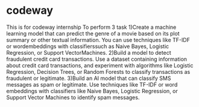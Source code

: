# codeway
This is for codeway internship
To perform 3 task
1)Create a machine learning model that can predict the genre of a movie based on its plot summary or other textual information. You can use techniques like TF-IDF or wordembeddings with classifierssuch as Naive Bayes, Logistic Regression, or Support VectorMachines.
2)Build a model to detect fraudulent credit card transactions. Use a dataset containing information about credit card transactions, and experiment with algorithms like Logistic
Regression, Decision Trees, or Random Forests to classify transactions as fraudulent or legitimate.
3)Build an AI model that can classify SMS messages as spam or legitimate. Use techniques like TF-IDF or word embeddings with classifiers like Naive Bayes, Logistic Regression, or Support Vector Machines to identify spam messages.
